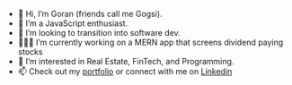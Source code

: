 - 👋 Hi, I’m Goran (friends call me Gogsi).
- 🌱 I’m a JavaScript enthusiast.
- 👀 I’m looking to transition into software dev.
- 👨🏻‍💻 I’m currently working on a MERN app that screens dividend paying stocks
- 💞️ I’m interested in Real Estate, FinTech, and Programming.
- 📫 Check out my [portfolio] or connect with me on [Linkedin] 

<!---
Gogsii/Gogsii is a ✨ special ✨ repository because its `README.md` (this file) appears on your GitHub profile.
You can click the Preview link to take a look at your changes.
--->

[portfolio]: https://dragutinov.com/
[twitter]: https://twitter.com/gogsii
[linkedin]: https://www.linkedin.com/in/dragutinovic/
